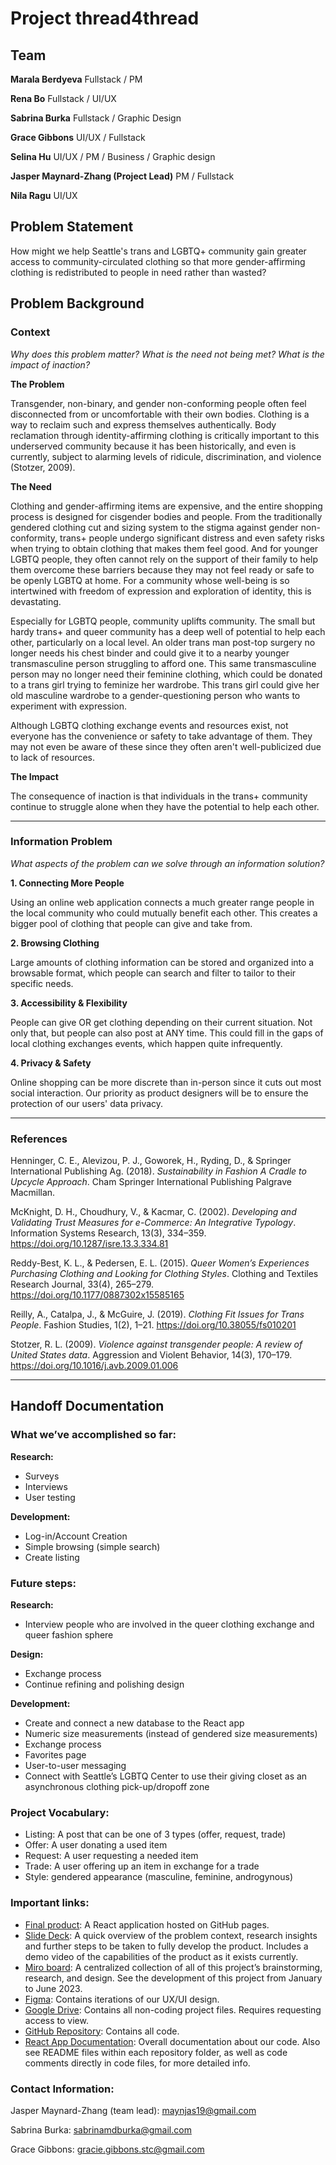 # Project **thread4thread**
## Team
**Marala Berdyeva**
Fullstack / PM

**Rena Bo**
Fullstack / UI/UX

**Sabrina Burka**
Fullstack / Graphic Design

**Grace Gibbons**
UI/UX / Fullstack

**Selina Hu**
UI/UX / PM / Business / Graphic design

**Jasper Maynard-Zhang (Project Lead)**
PM / Fullstack

**Nila Ragu**
UI/UX

## Problem Statement
How might we help Seattle's trans and LGBTQ+ community gain greater access to community-circulated clothing so that more gender-affirming clothing is redistributed to people in need rather than wasted?

## Problem Background

### Context
*Why does this problem matter? What is the need not being met? What is the impact of inaction?*

**The Problem**

Transgender, non-binary, and gender non-conforming people often feel disconnected from or uncomfortable with their own bodies. Clothing is a way to reclaim such and express themselves authentically. Body reclamation through identity-affirming clothing is critically important to this underserved community because it has been historically, and even is currently, subject to alarming levels of ridicule, discrimination, and violence (Stotzer, 2009).

**The Need**

Clothing and gender-affirming items are expensive, and the entire shopping process is designed for cisgender bodies and people. From the traditionally gendered clothing cut and sizing system to the stigma against gender non-conformity, trans+ people undergo significant distress and even safety risks when trying to obtain clothing that makes them feel good. And for younger LGBTQ people, they often cannot rely on the support of their family to help them overcome these barriers because they may not feel ready or safe to be openly LGBTQ at home. For a community whose well-being is so intertwined with freedom of expression and exploration of identity, this is devastating.

Especially for LGBTQ people, community uplifts community. The small but hardy trans+ and queer community has a deep well of potential to help each other, particularly on a local level. An older trans man post-top surgery no longer needs his chest binder and could give it to a nearby younger transmasculine person struggling to afford one. This same transmasculine person may no longer need their feminine clothing, which could be donated to a trans girl trying to feminize her wardrobe. This trans girl could give her old masculine wardrobe to a gender-questioning person who wants to experiment with expression.

Although LGBTQ clothing exchange events and resources exist, not everyone has the convenience or safety to take advantage of them. They may not even be aware of these since they often aren't well-publicized due to lack of resources.

**The Impact**

The consequence of inaction is that individuals in the trans+ community continue to struggle alone when they have the potential to help each other.

---
### Information Problem
*What aspects of the problem can we solve through an information solution?*

**1. Connecting More People**

Using an online web application connects a much greater range people in the local community who could mutually benefit each other. This creates a bigger pool of clothing that people can give and take from.

**2. Browsing Clothing**

Large amounts of clothing information can be stored and organized into a browsable format, which people can search and filter to tailor to their specific needs.

**3. Accessibility & Flexibility**

People can give OR get clothing depending on their current situation. Not only that, but people can also post at ANY time. This could fill in the gaps of local clothing exchanges events, which happen quite infrequently.

**4. Privacy & Safety**

Online shopping can be more discrete than in-person since it cuts out most social interaction. Our priority as product designers will be to ensure the protection of our users' data privacy.

---
### References
Henninger, C. E., Alevizou, P. J., Goworek, H., Ryding, D., & Springer International Publishing Ag. (2018). *Sustainability in Fashion A Cradle to Upcycle Approach*. Cham Springer International Publishing Palgrave Macmillan.

McKnight, D. H., Choudhury, V., & Kacmar, C. (2002). *Developing and Validating Trust Measures for e-Commerce: An Integrative Typology*. Information Systems Research, 13(3), 334–359. https://doi.org/10.1287/isre.13.3.334.81

Reddy-Best, K. L., & Pedersen, E. L. (2015). *Queer Women’s Experiences Purchasing Clothing and Looking for Clothing Styles*. Clothing and Textiles Research Journal, 33(4), 265–279. https://doi.org/10.1177/0887302x15585165

Reilly, A., Catalpa, J., & McGuire, J. (2019). *Clothing Fit Issues for Trans People*. Fashion Studies, 1(2), 1–21. https://doi.org/10.38055/fs010201

Stotzer, R. L. (2009). *Violence against transgender people: A review of United States data*. Aggression and Violent Behavior, 14(3), 170–179. https://doi.org/10.1016/j.avb.2009.01.006

---
## Handoff Documentation
### What we’ve accomplished so far:
**Research:**
- Surveys
- Interviews
- User testing

**Development:**
- Log-in/Account Creation
- Simple browsing (simple search)
- Create listing

### Future steps:
**Research:**
- Interview people who are involved in the queer clothing exchange and queer fashion sphere

**Design:**
- Exchange process
- Continue refining and polishing design

**Development:**
- Create and connect a new database to the React app
- Numeric size measurements (instead of gendered size measurements)
- Exchange process
- Favorites page
- User-to-user messaging
- Connect with Seattle’s LGBTQ Center to use their giving closet as an asynchronous clothing pick-up/dropoff zone

### Project Vocabulary:
- Listing: A post that can be one of 3 types (offer, request, trade)
- Offer: A user donating a used item
- Request: A user requesting a needed item
- Trade: A user offering up an item in exchange for a trade
- Style: gendered appearance (masculine, feminine, androgynous)

### Important links:
- [Final product](https://thread4thread.github.io/thread4thread/): A React application hosted on GitHub pages.
- [Slide Deck](https://docs.google.com/presentation/d/1Mg6tXwuJExrXsQnuytLaUTq1AL8WC_uA/edit#slide=id.p14): A quick overview of the problem context, research insights and further steps to be taken to fully develop the product. Includes a demo video of the capabilities of the product as it exists currently.
- [Miro board](https://miro.com/app/board/uXjVP0fpozE=/?share_link_id=191971883219): A centralized collection of all of this project’s brainstorming, research, and design. See the development of this project from January to June 2023.
- [Figma](https://www.figma.com/file/er0CSysP2mUaBxhPEPgr1D/thread4thread-v3-(Capstone)?node-id=0%3A1&t=9bfMunLKF56Fzovo-1): Contains iterations of our UX/UI design.
- [Google Drive](https://drive.google.com/drive/folders/18Qu5YAOgrnDedvwfbYZAygnFyS-7xF2p?usp=sharing): Contains all non-coding project files. Requires requesting access to view.
- [GitHub Repository](https://github.com/thread4thread/thread4thread): Contains all code.
- [React App Documentation](https://docs.google.com/document/d/1RWlVEk0Rr7T1jMdzeaID9kSMMpU1QceZGmCHtTepDJs/edit?usp=sharing): Overall documentation about our code. Also see README files within each repository folder, as well as code comments directly in code files, for more detailed info.

### Contact Information:
Jasper Maynard-Zhang (team lead): maynjas19@gmail.com

Sabrina Burka: sabrinamdburka@gmail.com

Grace Gibbons: gracie.gibbons.stc@gmail.com 